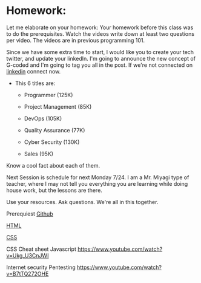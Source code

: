 # Homework:

Let me elaborate on your homework:
Your homework before this class was to do the prerequisites.
Watch the videos write down at least two questions per video. The videos are in previous programming 101.

Since we have some extra time to start, I would like you to create your tech twitter, and update your linkedIn. I'm going to announce the new concept of G-coded and I'm going to tag you all in the post. If we're not connected on [linkedin](https://linkedin.com/in/bclincy) connect now.

- This 6 titles are:

  - Programmer (125K)

  - Project Management (85K)

  - DevOps (105K)

  - Quality Assurance (77K)

  - Cyber Security (130K)

  - Sales (95K)

Know a cool fact about each of them.

Next Session is schedule for next Monday 7/24. I am a Mr. Miyagi type of teacher, where I may not tell you everything you are learning while doing house work, but the lessons are there.

Use your resources. Ask questions. We're all in this together.

Prerequiest
[Github](https://www.youtube.com/watch?v=0fKg7e37bQE)

[HTML](https://www.youtube.com/watch?v=UB1O30fR-EE)

[CSS](https://www.youtube.com/watch?v=1PnVor36_40)

CSS Cheat sheet
Javascript https://www.youtube.com/watch?v=Ukg_U3CnJWI

Internet security Pentesting https://www.youtube.com/watch?v=B7tTQ272OHE

